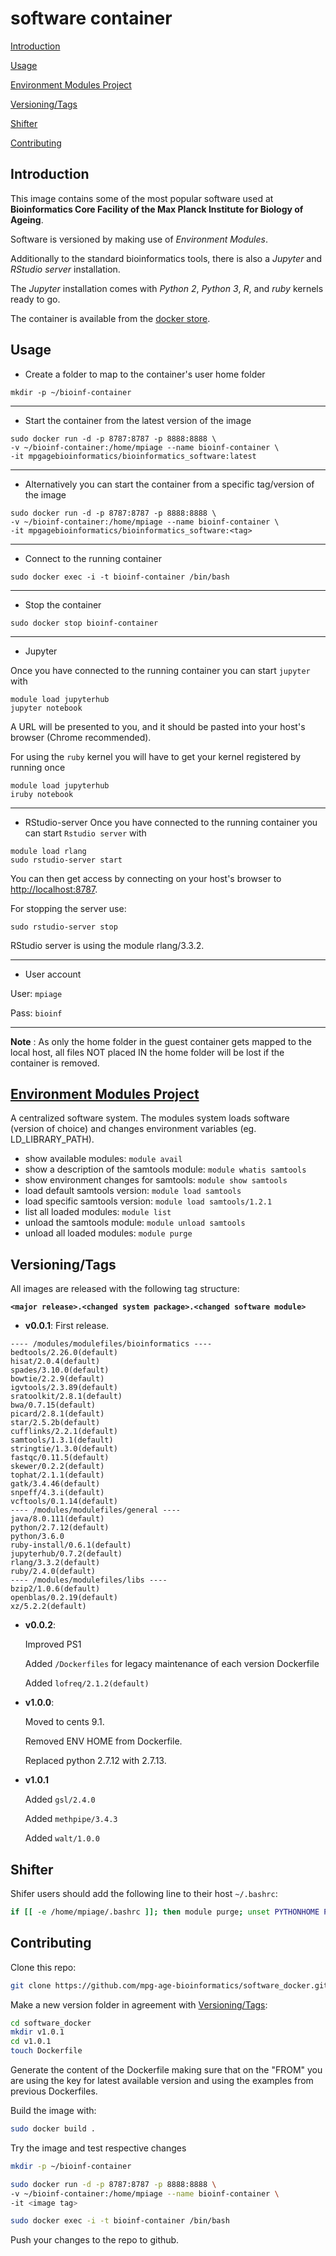 # software container

[Introduction](#introduction)

[Usage](#usage)

[Environment Modules Project](environment-modules-project)

[Versioning/Tags](#versioningtags)

[Shifter](#shifter)

[Contributing](#contributing)

## Introduction

This image contains some of the most popular software used at **Bioinformatics Core Facility of the Max Planck Institute for Biology of Ageing**.

Software is versioned by making use of *Environment Modules*.

Additionally to the standard bioinformatics tools, there is also a *Jupyter* and *RStudio server*  installation.  

The *Jupyter* installation comes with *Python 2*, *Python 3*, *R*, and *ruby* kernels ready to go.

The container is available from the [docker store](https://store.docker.com/community/images/mpgagebioinformatics/bioinformatics_software).

## Usage
* Create a folder to map to the container's user home folder
```
mkdir -p ~/bioinf-container
```
----
* Start the container from the latest version of the image
```
sudo docker run -d -p 8787:8787 -p 8888:8888 \
-v ~/bioinf-container:/home/mpiage --name bioinf-container \
-it mpgagebioinformatics/bioinformatics_software:latest
```
----
* Alternatively you can start the container from a specific tag/version of the image
```
sudo docker run -d -p 8787:8787 -p 8888:8888 \
-v ~/bioinf-container:/home/mpiage --name bioinf-container \
-it mpgagebioinformatics/bioinformatics_software:<tag>
```
----
* Connect to the running container
```
sudo docker exec -i -t bioinf-container /bin/bash
```
----
* Stop the container
```
sudo docker stop bioinf-container
```
----
* Jupyter

Once you have connected to the running container you can start `jupyter` with
```
module load jupyterhub
jupyter notebook
```
A URL will be presented to you, and it should be pasted into your host's browser (Chrome  recommended).

For using the `ruby` kernel you will have to get your kernel registered by running once
```
module load jupyterhub
iruby notebook
```
----
* RStudio-server
Once you have connected to the running container you can start `Rstudio server` with
```
module load rlang
sudo rstudio-server start
```
You can then get access by connecting on your host's browser to [http://localhost:8787](http://localhost:8787).

For stopping the server use:
```
sudo rstudio-server stop
```
RStudio server is using the module rlang/3.3.2.

----
* User account

User: `mpiage`

Pass: `bioinf`

----
**Note** : As only the home folder in the guest container gets mapped to the local host, all files NOT placed IN the home folder will be lost if the container is removed.

## [Environment Modules Project](http://modules.sourceforge.net)
A centralized software system.
The modules system loads software (version of choice) and changes environment
variables (eg. LD_LIBRARY_PATH).
* show available modules:
`module avail`
* show a description of the samtools module:
`module whatis samtools`
* show environment changes for samtools:
`module show samtools`
* load default samtools version:
`module load samtools`		
* load specific samtools version:
`module load samtools/1.2.1`
* list all loaded modules:
`module list`
* unload the samtools module:
`module unload samtools`
* unload all loaded modules:
`module purge`  

## Versioning/Tags

All images are released with the following tag structure:

**`<major release>.<changed system package>.<changed software module>`**

* **v0.0.1**:
First release.
```
---- /modules/modulefiles/bioinformatics ----
bedtools/2.26.0(default)
hisat/2.0.4(default)
spades/3.10.0(default)
bowtie/2.2.9(default)
igvtools/2.3.89(default)
sratoolkit/2.8.1(default)
bwa/0.7.15(default)
picard/2.8.1(default)
star/2.5.2b(default)
cufflinks/2.2.1(default)
samtools/1.3.1(default)
stringtie/1.3.0(default)
fastqc/0.11.5(default)
skewer/0.2.2(default)
tophat/2.1.1(default)
gatk/3.4.46(default)
snpeff/4.3.i(default)
vcftools/0.1.14(default)
---- /modules/modulefiles/general ----
java/8.0.111(default)
python/2.7.12(default)
python/3.6.0
ruby-install/0.6.1(default)
jupyterhub/0.7.2(default)
rlang/3.3.2(default)
ruby/2.4.0(default)
---- /modules/modulefiles/libs ----
bzip2/1.0.6(default)
openblas/0.2.19(default)
xz/5.2.2(default)
```

* **v0.0.2**:

  Improved PS1

  Added `/Dockerfiles` for legacy maintenance of each version Dockerfile

  Added `lofreq/2.1.2(default)`

* **v1.0.0**:

  Moved to cents 9.1.

  Removed ENV HOME from Dockerfile.

  Replaced python 2.7.12 with 2.7.13.

* **v1.0.1**

  Added `gsl/2.4.0`

  Added `methpipe/3.4.3`

  Added `walt/1.0.0`


## Shifter

Shifer users should add the following line to their host `~/.bashrc`:

```bash
if [[ -e /home/mpiage/.bashrc ]]; then module purge; unset PYTHONHOME PYTHONUSERBASE PYTHONPATH; source /home/mpiage/.bashrc; fi
```

## Contributing

Clone this repo:
```bash
git clone https://github.com/mpg-age-bioinformatics/software_docker.git
```
Make a new version folder in agreement with [Versioning/Tags](#versioningtags):
```bash
cd software_docker
mkdir v1.0.1
cd v1.0.1
touch Dockerfile
```
Generate the content of the Dockerfile making sure that on the "FROM" you are using the key for latest available version and using the examples from previous Dockerfiles.

Build the image with:
```bash
sudo docker build .
```
Try the image and test respective changes
```bash
mkdir -p ~/bioinf-container

sudo docker run -d -p 8787:8787 -p 8888:8888 \
-v ~/bioinf-container:/home/mpiage --name bioinf-container \
-it <image tag>

sudo docker exec -i -t bioinf-container /bin/bash
```
Push your changes to the repo to github.

